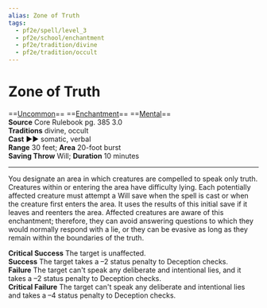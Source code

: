 ```yaml
---
alias: Zone of Truth 
tags:
  - pf2e/spell/level_3
  - pf2e/school/enchantment
  - pf2e/tradition/divine
  - pf2e/tradition/occult
---
```


# Zone of Truth

==[Uncommon](../../../Traits/Uncommon.md)== ==[Enchantment](../../../Traits/Enchantment.md)== ==[Mental](../../../Traits/Mental.md)==  
__Source__ Core Rulebook pg. 385 3.0  
**Traditions** divine, occult  
**Cast** ►► somatic, verbal  
**Range** 30 feet; **Area** 20-foot burst  
**Saving Throw** Will; **Duration** 10 minutes

---

You designate an area in which creatures are compelled to speak only truth. Creatures within or entering the area have difficulty lying. Each potentially affected creature must attempt a Will save when the spell is cast or when the creature first enters the area. It uses the results of this initial save if it leaves and reenters the area. Affected creatures are aware of this enchantment; therefore, they can avoid answering questions to which they would normally respond with a lie, or they can be evasive as long as they remain within the boundaries of the truth.

**Critical Success** The target is unaffected.  
**Success** The target takes a –2 status penalty to Deception checks.  
**Failure** The target can't speak any deliberate and intentional lies, and it takes a –2 status penalty to Deception checks.  
**Critical Failure** The target can't speak any deliberate and intentional lies and takes a –4 status penalty to Deception checks.
